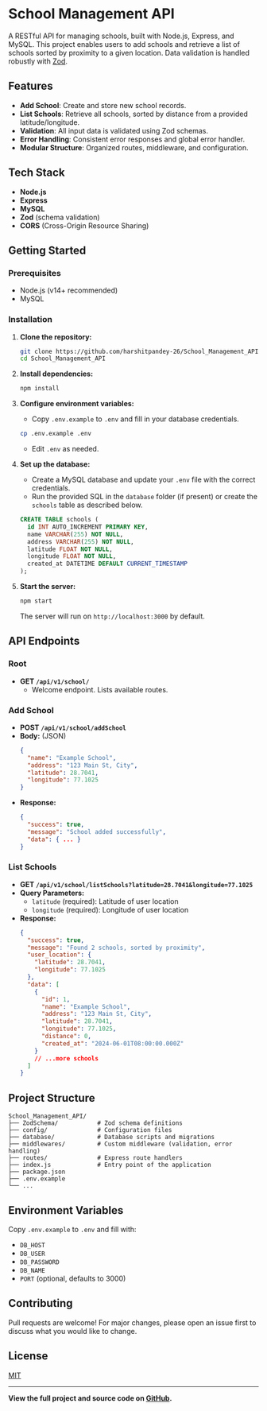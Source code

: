 # School Management API

A RESTful API for managing schools, built with Node.js, Express, and MySQL. This project enables users to add schools and retrieve a list of schools sorted by proximity to a given location. Data validation is handled robustly with [Zod](https://github.com/colinhacks/zod).

## Features

- **Add School**: Create and store new school records.
- **List Schools**: Retrieve all schools, sorted by distance from a provided latitude/longitude.
- **Validation**: All input data is validated using Zod schemas.
- **Error Handling**: Consistent error responses and global error handler.
- **Modular Structure**: Organized routes, middleware, and configuration.

## Tech Stack

- **Node.js**
- **Express**
- **MySQL**
- **Zod** (schema validation)
- **CORS** (Cross-Origin Resource Sharing)

## Getting Started

### Prerequisites

- Node.js (v14+ recommended)
- MySQL

### Installation

1. **Clone the repository:**
   ```bash
   git clone https://github.com/harshitpandey-26/School_Management_API.git
   cd School_Management_API
   ```

2. **Install dependencies:**
   ```bash
   npm install
   ```

3. **Configure environment variables:**
   - Copy `.env.example` to `.env` and fill in your database credentials.
   ```bash
   cp .env.example .env
   ```
   - Edit `.env` as needed.

4. **Set up the database:**
   - Create a MySQL database and update your `.env` file with the correct credentials.
   - Run the provided SQL in the `database` folder (if present) or create the `schools` table as described below.

   ```sql
   CREATE TABLE schools (
     id INT AUTO_INCREMENT PRIMARY KEY,
     name VARCHAR(255) NOT NULL,
     address VARCHAR(255) NOT NULL,
     latitude FLOAT NOT NULL,
     longitude FLOAT NOT NULL,
     created_at DATETIME DEFAULT CURRENT_TIMESTAMP
   );
   ```

5. **Start the server:**
   ```bash
   npm start
   ```
   The server will run on `http://localhost:3000` by default.

## API Endpoints

### Root

- **GET `/api/v1/school/`**
  - Welcome endpoint. Lists available routes.

### Add School

- **POST `/api/v1/school/addSchool`**
- **Body:** (JSON)
  ```json
  {
    "name": "Example School",
    "address": "123 Main St, City",
    "latitude": 28.7041,
    "longitude": 77.1025
  }
  ```
- **Response:**
  ```json
  {
    "success": true,
    "message": "School added successfully",
    "data": { ... }
  }
  ```

### List Schools

- **GET `/api/v1/school/listSchools?latitude=28.7041&longitude=77.1025`**
- **Query Parameters:**
  - `latitude` (required): Latitude of user location
  - `longitude` (required): Longitude of user location
- **Response:**
  ```json
  {
    "success": true,
    "message": "Found 2 schools, sorted by proximity",
    "user_location": {
      "latitude": 28.7041,
      "longitude": 77.1025
    },
    "data": [
      {
        "id": 1,
        "name": "Example School",
        "address": "123 Main St, City",
        "latitude": 28.7041,
        "longitude": 77.1025,
        "distance": 0,
        "created_at": "2024-06-01T08:00:00.000Z"
      }
      // ...more schools
    ]
  }
  ```

## Project Structure

```
School_Management_API/
├── ZodSchema/           # Zod schema definitions
├── config/              # Configuration files
├── database/            # Database scripts and migrations
├── middlewares/         # Custom middleware (validation, error handling)
├── routes/              # Express route handlers
├── index.js             # Entry point of the application
├── package.json
├── .env.example
└── ...
```

## Environment Variables

Copy `.env.example` to `.env` and fill with:

- `DB_HOST`
- `DB_USER`
- `DB_PASSWORD`
- `DB_NAME`
- `PORT` (optional, defaults to 3000)

## Contributing

Pull requests are welcome! For major changes, please open an issue first to discuss what you would like to change.

## License

[MIT](LICENSE)

---

**View the full project and source code on [GitHub](https://github.com/harshitpandey-26/School_Management_API).**
